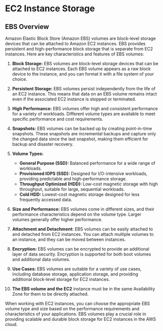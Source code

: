 # EC2 Instance Storage

## EBS Overview

Amazon Elastic Block Store (Amazon EBS) volumes are block-level storage devices that can be attached to Amazon EC2 instances. EBS provides persistent and high-performance block storage that is separate from EC2 instances. Here are key characteristics and features of EBS volumes:

1. **Block Storage:** EBS volumes are block-level storage devices that can be attached to EC2 instances. Each EBS volume appears as a raw block device to the instance, and you can format it with a file system of your choice.

2. **Persistent Storage:** EBS volumes persist independently from the life of an EC2 instance. This means that data on an EBS volume remains intact even if the associated EC2 instance is stopped or terminated.

3. **High Performance:** EBS volumes offer high and consistent performance for a variety of workloads. Different volume types are available to meet specific performance and cost requirements.

4. **Snapshots:** EBS volumes can be backed up by creating point-in-time snapshots. These snapshots are incremental backups and capture only the changed data since the last snapshot, making them efficient for backup and disaster recovery.

5. **Volume Types:**
   - **General Purpose (SSD):** Balanced performance for a wide range of workloads.
   - **Provisioned IOPS (SSD):** Designed for I/O-intensive workloads, providing predictable and high-performance storage.
   - **Throughput Optimized (HDD):** Low-cost magnetic storage with high throughput, suitable for large, sequential workloads.
   - **Cold HDD:** Lowest-cost magnetic storage designed for less frequently accessed data.

6. **Size and Performance:** EBS volumes come in different sizes, and their performance characteristics depend on the volume type. Larger volumes generally offer higher performance.

7. **Attachment and Detachment:** EBS volumes can be easily attached to and detached from EC2 instances. You can attach multiple volumes to an instance, and they can be moved between instances.

8. **Encryption:** EBS volumes can be encrypted to provide an additional layer of data security. Encryption is supported for both boot volumes and additional data volumes.

9. **Use Cases:** EBS volumes are suitable for a variety of use cases, including database storage, application storage, and providing additional block-level storage for EC2 instances.
10. **The EBS volume and the EC2** instance must be in the same Availability Zone for them to be directly attached.

When working with EC2 instances, you can choose the appropriate EBS volume type and size based on the performance requirements and characteristics of your applications. EBS volumes play a crucial role in providing scalable and durable block storage for EC2 instances in the AWS cloud.
